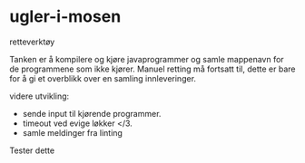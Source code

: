# ugler-i-mosen
retteverktøy

Tanken er å kompilere og kjøre javaprogrammer og samle mappenavn for de programmene som ikke kjører.
Manuel retting må fortsatt til, dette er bare for å gi et overblikk over en samling innleveringer.

videre utvikling:
- sende input til kjørende programmer.
- timeout ved evige løkker </3.
- samle meldinger fra linting


Tester dette